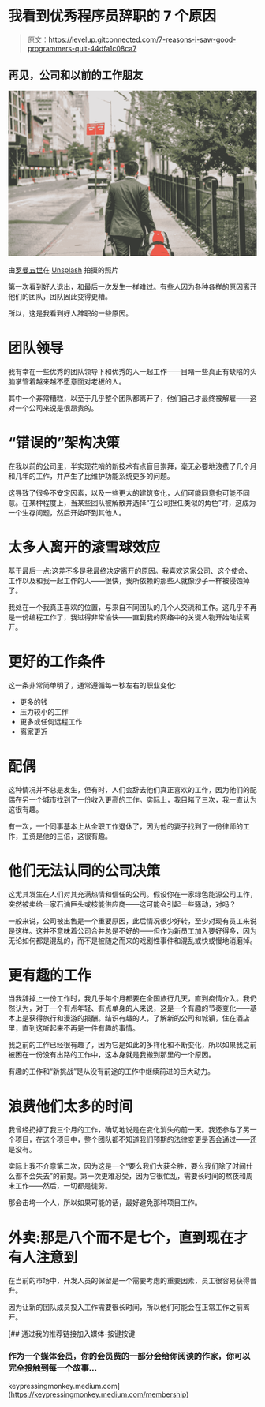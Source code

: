 # 我看到优秀程序员辞职的 7 个原因

> 原文：<https://levelup.gitconnected.com/7-reasons-i-saw-good-programmers-quit-44dfa1c08ca7>

## 再见，公司和以前的工作朋友

![](img/acfefaf8a76247c7dde483b85b908740.png)

由[罗曼五世](https://unsplash.com/@lebrvn?utm_source=medium&utm_medium=referral)在 [Unsplash](https://unsplash.com?utm_source=medium&utm_medium=referral) 拍摄的照片

第一次看到好人退出，和最后一次发生一样难过。有些人因为各种各样的原因离开他们的团队，团队因此变得更糟。

所以，这是我看到好人辞职的一些原因。

# 团队领导

我有幸在一些优秀的团队领导下和优秀的人一起工作——目睹一些真正有缺陷的头脑掌管着越来越不愿意面对老板的人。

其中一个非常糟糕，以至于几乎整个团队都离开了，他们自己才最终被解雇——这对一个公司来说是很昂贵的。

# “错误的”架构决策

在我以前的公司里，半实现花哨的新技术有点盲目崇拜，毫无必要地浪费了几个月和几年的工作，并产生了比维护功能系统更多的问题。

这导致了很多不安定因素，以及一些更大的建筑变化，人们可能同意也可能不同意。在某种程度上，当某些团队被解散并选择“在公司担任类似的角色”时，这成为一个生存问题，然后开始吓到其他人。

# 太多人离开的滚雪球效应

基于最后一点:这差不多是我最终决定离开的原因。我喜欢这家公司、这个使命、工作以及和我一起工作的人——很快，我所依赖的那些人就像沙子一样被侵蚀掉了。

我处在一个我真正喜欢的位置，与来自不同团队的几个人交流和工作。这几乎不再是一份编程工作了，我过得非常愉快——直到我的网络中的关键人物开始陆续离开。

# 更好的工作条件

这一条非常简单明了，通常遵循每一秒左右的职业变化:

*   更多的钱
*   压力较小的工作
*   更多或任何远程工作
*   离家更近

# 配偶

这种情况并不总是发生，但有时，人们会辞去他们真正喜欢的工作，因为他们的配偶在另一个城市找到了一份收入更高的工作。实际上，我目睹了三次，我一直认为这很有趣。

有一次，一个同事基本上从全职工作退休了，因为他的妻子找到了一份律师的工作，工资是他的三倍，这很有趣。

# 他们无法认同的公司决策

这尤其发生在人们对其充满热情和信任的公司。假设你在一家绿色能源公司工作，突然被卖给一家石油巨头或核能供应商——这可能会引起一些骚动，对吗？

一般来说，公司被出售是一个重要原因，此后情况很少好转，至少对现有员工来说是这样。这并不意味着公司合并总是不好的——但作为新员工加入要好得多，因为无论如何都是混乱的，而不是被随之而来的戏剧性事件和混乱或快或慢地消磨掉。

# 更有趣的工作

当我辞掉上一份工作时，我几乎每个月都要在全国旅行几天，直到疫情介入。我仍然认为，对于一个有点年轻、有点单身的人来说，这是一个有趣的节奏变化——基本上是获得旅行和漫游的报酬。结识有趣的人，了解新的公司和城镇，住在酒店里，直到这听起来不再是一件有趣的事情。

我之前的工作已经很有趣了，因为它是如此的多样化和不断变化，所以如果我之前被困在一份没有出路的工作中，这本身就是我搬到那里的一个原因。

有趣的工作和“新挑战”是从没有前途的工作中继续前进的巨大动力。

# 浪费他们太多的时间

我曾经扔掉了我三个月的工作，确切地说是在变化消失的前一天。我还参与了另一个项目，在这个项目中，整个团队都不知道我们预期的法律变更是否会通过——还是没有。

实际上我不介意第二次，因为这是一个“要么我们大获全胜，要么我们除了时间什么都不会失去”的前提。第一次更难忍受，因为它很忙乱，需要长时间的熬夜和周末工作——然后，一切都是徒劳。

那会击垮一个人，所以如果可能的话，最好避免那种项目工作。

# 外卖:那是八个而不是七个，直到现在才有人注意到

在当前的市场中，开发人员的保留是一个需要考虑的重要因素，员工很容易获得晋升。

因为让新的团队成员投入工作需要很长时间，所以他们可能会在正常工作之前离开。

[](https://keypressingmonkey.medium.com/membership) [## 通过我的推荐链接加入媒体-按键按键

### 作为一个媒体会员，你的会员费的一部分会给你阅读的作家，你可以完全接触到每一个故事…

keypressingmonkey.medium.com](https://keypressingmonkey.medium.com/membership)